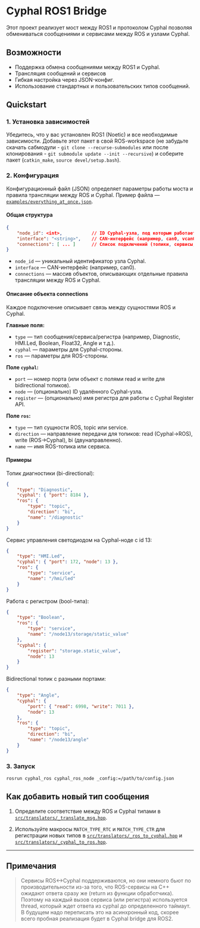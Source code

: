 # Cyphal ROS1 Bridge

Этот проект реализует мост между ROS1 и протоколом Cyphal позволяя обмениваться сообщениями и сервисами между ROS и узлами Cyphal.

## Возможности

- Поддержка обмена сообщениями между ROS1 и Cyphal.
- Трансляция сообщений и сервисов
- Гибкая настройка через JSON-конфиг.
- Использование стандартных и пользовательских типов сообщений.

## Quickstart

### 1. Установка зависимостей

Убедитесь, что у вас установлен ROS1 (Noetic) и все необходимые зависимости. Добавьте этот пакет в свой ROS-workspace (не забудьте скачать сабмодули - `git clone --recurse-submodules` или после клонирования - `git submodule update --init --recursive`) и соберите пакет (`catkin_make`, `source devel/setup.bash`).

### 2. Конфигурация

Конфигурационный файл (JSON) определяет параметры работы моста и правила трансляции между ROS и Cyphal. Пример файла — [`examples/everything_at_once.json`](examples/everything_at_once.json).

#### Общая структура

```json
{
    "node_id": <int>,           // ID Cyphal-узла, под которым работает мост
    "interface": "<string>",    // CAN-интерфейс (например, can0, vcan0)
    "connections": [ ... ]      // Список подключений (топики, сервисы, регистры)
}
```

- `node_id` — уникальный идентификатор узла Cyphal.
- `interface` — CAN-интерфейс (например, can0).
- `connections` — массив объектов, описывающих отдельные правила трансляции между ROS и Cyphal.

#### Описание объекта connections

Каждое подключение описывает связь между сущностями ROS и Cyphal.

**Главные поля:**

- `type` — тип сообщения/сервиса/регистра (например, Diagnostic, HMI.Led, Boolean, Float32, Angle и т.д.).
- `cyphal` — параметры для Cyphal-стороны.
- `ros` — параметры для ROS-стороны.

**Поле `cyphal`:**

- `port` — номер порта (или объект с полями read и write для bidirectional топиков).
- `node` — (опционально) ID удалённого Cyphal-узла.
- `register` — (опционально) имя регистра для работы с Cyphal Register API.

**Поле `ros`:**

- `type` — тип сущности ROS, topic или service.
- `direction` — направление передачи для топиков: read (Cyphal→ROS), write (ROS→Cyphal), bi (двунаправленно).
- `name` — имя ROS-топика или сервиса.

#### Примеры

Топик диагностики (bi-directional):

```json
{
    "type": "Diagnostic",
    "cyphal": { "port": 8184 },
    "ros": {
        "type": "topic",
        "direction": "bi",
        "name": "/diagnostic"
    }
}
```

Сервис управления светодиодом на Cyphal-ноде с id 13:

```json
{
    "type": "HMI.Led",
    "cyphal": { "port": 172, "node": 13 },
    "ros": {
        "type": "service",
        "name": "/hmi/led"
    }
}
```

Работа с регистром (bool-типа):

```json
{
    "type": "Boolean",
    "ros": {
        "type": "service",
        "name": "/node13/storage/static_value"
    },
    "cyphal": {
        "register": "storage.static_value",
        "node": 13
    }
}
```

Bidirectional топик с разными портами:

```json
{
    "type": "Angle",
    "cyphal": {
        "port": { "read": 6998, "write": 7011 },
        "node": 13
    },
    "ros": {
        "type": "topic",
        "direction": "bi",
        "name": "/node13/angle"
    }
}
```

### 3. Запуск

`rosrun cyphal_ros cyphal_ros_node _config:=/path/to/config.json`

## Как добавить новый тип сообщения

1. Определите соответствие между ROS и Cyphal типами в [`src/translators/_translate_msg.hpp`](src/translators/_translate_msg.hpp).

2. Используйте макросы `MATCH_TYPE_RTC` и `MATCH_TYPE_CTR` для регистрации новых типов в [`src/translators/_ros_to_cyphal.hpp`](src/translators/_ros_to_cyphal.hpp) и [`src/translators/_cyphal_to_ros.hpp`](src/translators/_cyphal_to_ros.hpp).

---

## Примечания

> Сервисы ROS<->Cyphal поддерживаются, но они немного бьют по производительности из-за того, что ROS-сервисы на C++ ожидают ответа сразу же (return из функции обработчика). Поэтому на каждый вызов сервиса (или регистра) используется thread, который ждет ответа из cyphal до определенного таймаут. В будущем надо переписать это на асинхронный код, скорее всего пробная реализация будет в Cyphal bridge для ROS2.
